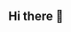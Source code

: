 ## Hi there 👋

<!--
# Hello, I am  [AlanRosston] 👋

🌱 I am learning：**Data Science**  
💬 Welcome discuss：**AI, Statistc**  
📫 Connect：[3025108366@qq.com](mailto:3025108366@qq.com)  

## 🚀 Programs
Come soon......

## 🛠️ Skill
- **Language**：Python、C++
d
-->

